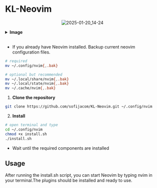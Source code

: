 # KL-Neovim

<div align="center">
 
![2025-01-20_14-24](https://github.com/user-attachments/assets/13a08f8a-9a7e-415e-b4ab-c9d48119f208)

</div>

<details>
<summary><b>Image</b></summary>

<br>

<div align="center">
 
[![Grind Compliant](https://github.com/user-attachments/assets/185ae8f9-46d5-49cf-9696-8de1cd5601c0)

</div>

<div align="center">
 
![2025-01-05_15-52](https://github.com/user-attachments/assets/7077a408-5250-464d-abe3-24143a69401e)

</div>

 <div align="center">
  
![2025-01-18_19-08](https://github.com/user-attachments/assets/138cbb6f-c72b-4461-a9ff-bcb960d4e7a2)
</div>

<div align="center">
 
![2025-01-21_14-46](https://github.com/user-attachments/assets/0b24d56d-f7dc-4967-80be-e83ede90f6bc)
 
</div>

<div align="center">

![2025-01-19_16-14](https://github.com/user-attachments/assets/599db183-61c9-4de7-9869-26c8a3754055)

</div>

<div align="center">
 
![2025-01-19_16-12](https://github.com/user-attachments/assets/44cdd3c2-302b-4afc-a782-68a3c2acf67c)

</div>

<div align="center">

![2025-01-20_20-55](https://github.com/user-attachments/assets/581918f1-08f2-44cc-9b2b-677c9b729ed8)

</div>
</details>

<br>

- If you already have Neovim installed. Backup current neovim configuration files.

```sh
# required
mv ~/.config/nvim{,.bak}

# optional but recommended
mv ~/.local/share/nvim{,.bak}
mv ~/.local/state/nvim{,.bak}
mv ~/.cache/nvim{,.bak}
```

1. **Clone the repository**

```sh
git clone https://github.com/sofijacom/KL-Neovim.git ~/.config/nvim
```

2. **Install**
```bash
# open terminal and type
cd ~/.config/nvim
chmod +x install.sh
./install.sh
```
   
- Wait until the required components are installed

## Usage
After running the install.sh script, you can start Neovim by typing nvim in your terminal.The plugins should be installed and ready to use.
